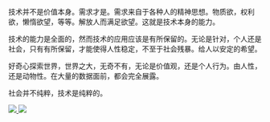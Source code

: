 技术并不是价值本身。需求才是。需求来自于各种人的精神思想。物质欲，权利欲，懒惰欲望，等等。解放人而满足欲望。这就是技术本身的能力。

技术的能力是全面的，然而技术的应用应该是有所保留的。无论是针对，个人还是社会，只有有所保留，才能使得人性稳定，不至于社会残暴。给人以安定的希望。

好奇心探索世界，世界之大，无奇不有，无论是价值观，还是个人行为。由人性，还是动物性。在大量的数据面前，都会完全展露。

社会并不纯粹，技术是纯粹的。

<div>
  <a href="https://github.com/fanlushuai" target="_blank">
    <img style="display: inline-block;" src="https://github-readme-stats-sigma-five.vercel.app/api?username=fanlushuai&show_icons=true&theme=graywhite" />
  </a>

  <a href="https://github.com/fanlushuai" target="_blank">
    <img style="display: inline-block;" src="https://github-readme-stats.vercel.app/api/top-langs/?username=fanlushuai&langs_count=10&layout=compact&hide=kotlin,html,css" />
  </a>
</div>
